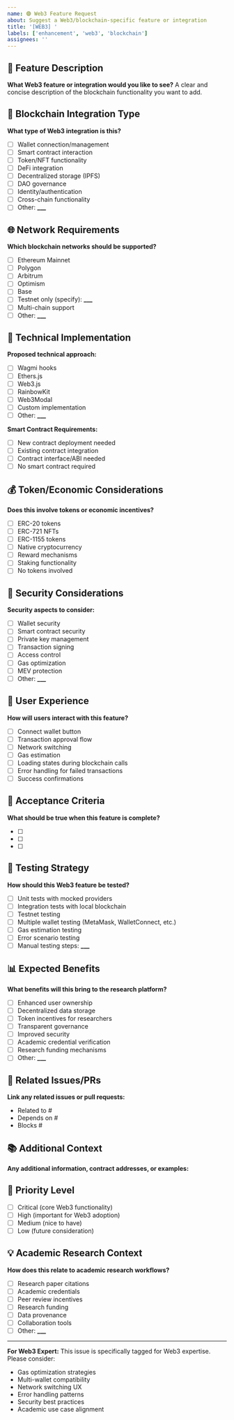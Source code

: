 ```yaml
---
name: 🟣 Web3 Feature Request
about: Suggest a Web3/blockchain-specific feature or integration
title: '[WEB3] '
labels: ['enhancement', 'web3', 'blockchain']
assignees: ''
---
```


## 🎯 Feature Description

**What Web3 feature or integration would you like to see?**
A clear and concise description of the blockchain functionality you want to add.

## 🔗 Blockchain Integration Type

**What type of Web3 integration is this?**

- [ ] Wallet connection/management
- [ ] Smart contract interaction
- [ ] Token/NFT functionality
- [ ] DeFi integration
- [ ] Decentralized storage (IPFS)
- [ ] DAO governance
- [ ] Identity/authentication
- [ ] Cross-chain functionality
- [ ] Other: ****\_\_\_****

## 🌐 Network Requirements

**Which blockchain networks should be supported?**

- [ ] Ethereum Mainnet
- [ ] Polygon
- [ ] Arbitrum
- [ ] Optimism
- [ ] Base
- [ ] Testnet only (specify): ****\_\_\_****
- [ ] Multi-chain support
- [ ] Other: ****\_\_\_****

## 🔧 Technical Implementation

**Proposed technical approach:**

- [ ] Wagmi hooks
- [ ] Ethers.js
- [ ] Web3.js
- [ ] RainbowKit
- [ ] Web3Modal
- [ ] Custom implementation
- [ ] Other: ****\_\_\_****

**Smart Contract Requirements:**

- [ ] New contract deployment needed
- [ ] Existing contract integration
- [ ] Contract interface/ABI needed
- [ ] No smart contract required

## 💰 Token/Economic Considerations

**Does this involve tokens or economic incentives?**

- [ ] ERC-20 tokens
- [ ] ERC-721 NFTs
- [ ] ERC-1155 tokens
- [ ] Native cryptocurrency
- [ ] Reward mechanisms
- [ ] Staking functionality
- [ ] No tokens involved

## 🔐 Security Considerations

**Security aspects to consider:**

- [ ] Wallet security
- [ ] Smart contract security
- [ ] Private key management
- [ ] Transaction signing
- [ ] Access control
- [ ] Gas optimization
- [ ] MEV protection
- [ ] Other: ****\_\_\_****

## 👥 User Experience

**How will users interact with this feature?**

- [ ] Connect wallet button
- [ ] Transaction approval flow
- [ ] Network switching
- [ ] Gas estimation
- [ ] Loading states during blockchain calls
- [ ] Error handling for failed transactions
- [ ] Success confirmations

## 📝 Acceptance Criteria

**What should be true when this feature is complete?**

- [ ]
- [ ]
- [ ]

## 🧪 Testing Strategy

**How should this Web3 feature be tested?**

- [ ] Unit tests with mocked providers
- [ ] Integration tests with local blockchain
- [ ] Testnet testing
- [ ] Multiple wallet testing (MetaMask, WalletConnect, etc.)
- [ ] Gas estimation testing
- [ ] Error scenario testing
- [ ] Manual testing steps: ****\_\_\_****

## 📊 Expected Benefits

**What benefits will this bring to the research platform?**

- [ ] Enhanced user ownership
- [ ] Decentralized data storage
- [ ] Token incentives for researchers
- [ ] Transparent governance
- [ ] Improved security
- [ ] Academic credential verification
- [ ] Research funding mechanisms
- [ ] Other: ****\_\_\_****

## 🔗 Related Issues/PRs

**Link any related issues or pull requests:**

- Related to #
- Depends on #
- Blocks #

## 📚 Additional Context

**Any additional information, contract addresses, or examples:**

## 🎯 Priority Level

- [ ] Critical (core Web3 functionality)
- [ ] High (important for Web3 adoption)
- [ ] Medium (nice to have)
- [ ] Low (future consideration)

## 💡 Academic Research Context

**How does this relate to academic research workflows?**

- [ ] Research paper citations
- [ ] Academic credentials
- [ ] Peer review incentives
- [ ] Research funding
- [ ] Data provenance
- [ ] Collaboration tools
- [ ] Other: ****\_\_\_****

---

**For Web3 Expert:** This issue is specifically tagged for Web3 expertise. Please consider:

- Gas optimization strategies
- Multi-wallet compatibility
- Network switching UX
- Error handling patterns
- Security best practices
- Academic use case alignment
